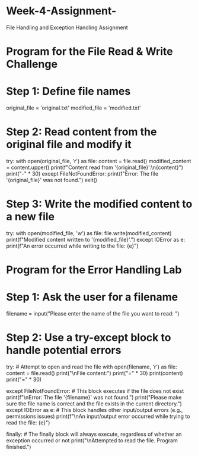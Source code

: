 # Week-4-Assignment-
File Handling and Exception Handling Assignment

# Program for the File Read & Write Challenge

# Step 1: Define file names
original_file = 'original.txt'
modified_file = 'modified.txt'

# Step 2: Read content from the original file and modify it
try:
    with open(original_file, 'r') as file:
        content = file.read()
        modified_content = content.upper()
        print(f"Content read from '{original_file}':\n{content}")
        print("-" * 30)
except FileNotFoundError:
    print(f"Error: The file '{original_file}' was not found.")
    exit()

# Step 3: Write the modified content to a new file
try:
    with open(modified_file, 'w') as file:
        file.write(modified_content)
        print(f"Modified content written to '{modified_file}'.")
except IOError as e:
    print(f"An error occurred while writing to the file: {e}")

# Program for the Error Handling Lab

# Step 1: Ask the user for a filename
filename = input("Please enter the name of the file you want to read: ")

# Step 2: Use a try-except block to handle potential errors
try:
    # Attempt to open and read the file
    with open(filename, 'r') as file:
        content = file.read()
        print("\nFile content:")
        print("=" * 30)
        print(content)
        print("=" * 30)

except FileNotFoundError:
    # This block executes if the file does not exist
    print(f"\nError: The file '{filename}' was not found.")
    print("Please make sure the file name is correct and the file exists in the current directory.")
except IOError as e:
    # This block handles other input/output errors (e.g., permissions issues)
    print(f"\nAn input/output error occurred while trying to read the file: {e}")

finally:
    # The finally block will always execute, regardless of whether an exception occurred or not
    print("\nAttempted to read the file. Program finished.")
